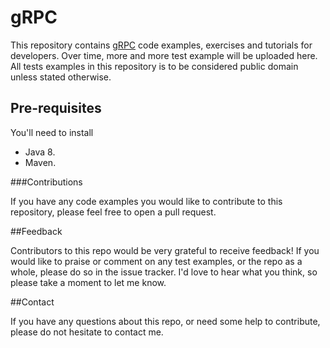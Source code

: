 gRPC
=======

This repository contains [gRPC](http://www.grpc.io/) code examples, exercises and tutorials for developers.
Over time, more and more test example will be uploaded here.
All tests examples in this repository is to be considered public domain unless stated otherwise.  

## Pre-requisites

You'll need to install

* Java 8.
* Maven.

###Contributions

If you have any code examples you would like to contribute to this repository, please feel free to open a pull request.

##Feedback

Contributors to this repo would be very grateful to receive feedback! If you would like to praise or comment on any test examples, or the repo as a whole, please do so in the issue tracker. I'd love to hear what you think, so please take a moment to let me know.


##Contact

If you have any questions about this repo, or need some help to contribute, please do not hesitate to contact me.
